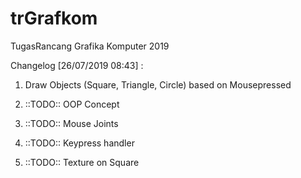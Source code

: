 # trGrafkom
TugasRancang Grafika Komputer 2019


Changelog [26/07/2019 08:43] :
1. Draw Objects (Square, Triangle, Circle) based on Mousepressed

1. ::TODO:: OOP Concept 
2. ::TODO:: Mouse Joints
3. ::TODO:: Keypress handler
4. ::TODO:: Texture on Square
